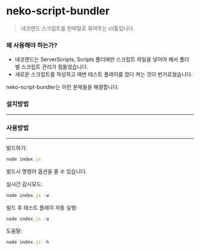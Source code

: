 # neko-script-bundler
>네코랜드 스크립트를 한파일로 묶어주는 cli툴입니다.

### 왜 사용해야 하는가?
- 네코랜드는 ServerScripts, Scripts 폴더에만 스크립트 파일을 넣어야 해서 폴더별 스크립트 관리가 힘들었습니다.
- 새로운 스크립트를 작성하고 매번 테스트 플레이를 껐다 켜는 것이 번거로웠습니다.

neko-script-bundler는 이런 문제들을 해결합니다.

### 설치방법
---


### 사용방법
---
  빌드하기:
  ```js
  node index.js
  ```
  빌드시 명령어 옵션을 줄 수 있습니다.
  
  실시간 감시모드:
  ```js
  node index.js -w
  ```
  
  빌드 후 테스트 플레이 자동 실행:
  ```js
  node index.js -a
  ```
  
  도움말:
  ```js
  node index.js -h
  ```

